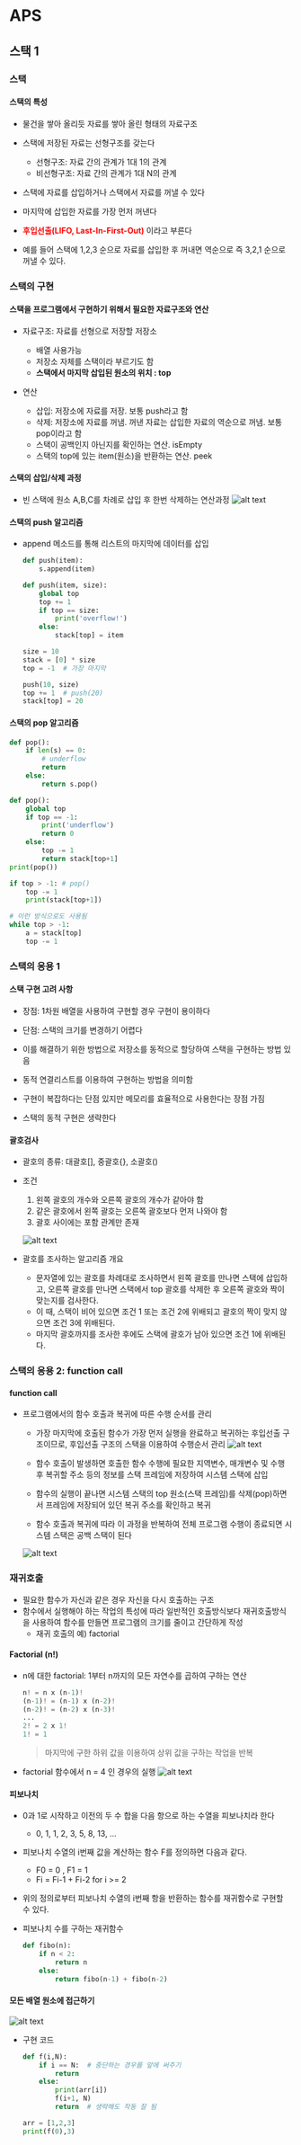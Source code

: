 # APS
## 스택 1

### 스택

#### 스택의 특성
- 물건을 쌓아 올리듯 자료를 쌓아 올린 형태의 자료구조
- 스택에 저장된 자료는 선형구조를 갖는다
    - 선형구조: 자료 간의 관계가 1대 1의 관계
    - 비선형구조: 자료 간의 관계가 1대 N의 관계

- 스택에 자료를 삽입하거나 스택에서 자료를 꺼낼 수 있다
- 마지막에 삽입한 자료를 가장 먼저 꺼낸다
- <span style='color:red;'>**후입선출(LIFO, Last-In-First-Out)**</span> 이라고 부른다
- 예를 들어 스택에 1,2,3 순으로 자료를 삽입한 후 꺼내면 역순으로 즉 3,2,1 순으로 꺼낼 수 있다.

### 스택의 구현
#### 스택을 프로그램에서 구현하기 위해서 필요한 자료구조와 연산
    
- 자료구조: 자료를 선형으로 저장할 저장소
    - 배열 사용가능
    - 저장소 자체를 스택이라 부르기도 함
    - **스택에서 마지막 삽입된 원소의 위치 : top**

- 연산
    - 삽입: 저장소에 자료를 저장. 보통 push라고 함
    - 삭제: 저장소에 자료를 꺼냄. 꺼낸 자료는 삽입한 자료의 역순으로 꺼냄. 보통 pop이라고 함
    - 스택이 공백인지 아닌지를 확인하는 연산. isEmpty
    - 스택의 top에 있는 item(원소)을 반환하는 연산. peek

#### 스택의 삽입/삭제 과정

- 빈 스택에 원소 A,B,C를 차례로 삽입 후 한번 삭제하는 연산과정
    ![alt text](images/image-1.png)

#### 스택의 push 알고리즘
- append 메소드를 통해 리스트의 마지막에 데이터를 삽입
    ```py
    def push(item):
        s.append(item)

    def push(item, size):
        global top
        top += 1
        if top == size:
            print('overflow!')
        else:
            stack[top] = item
    
    size = 10
    stack = [0] * size
    top = -1  # 가장 마지막

    push(10, size)
    top += 1  # push(20)
    stack[top] = 20
    ```
#### 스택의 pop 알고리즘
```py
def pop():
    if len(s) == 0:
        # underflow
        return
    else:
        return s.pop()

def pop():
    global top
    if top == -1:
        print('underflow')
        return 0
    else:
        top -= 1
        return stack[top+1]
print(pop())

if top > -1: # pop()
    top -= 1
    print(stack[top+1])

# 이런 방식으로도 사용됨
while top > -1:
    a = stack[top]
    top -= 1
```

### 스택의 응용 1
#### 스택 구현 고려 사항
- 장점: 1차원 배열을 사용하여 구현할 경우 구현이 용이하다
- 단점: 스택의 크기를 변경하기 어렵다

- 이를 해결하기 위한 방법으로 저장소를 동적으로 할당하여 스택을 구현하는 방법 있음
- 동적 연결리스트를 이용하여 구현하는 방법을 의미함
- 구현이 복잡하다는 단점 있지만 메모리를 효율적으로 사용한다는 장점 가짐
- 스택의 동적 구현은 생략한다

#### 괄호검사

- 괄호의 종류: 대괄호[], 중괄호{}, 소괄호()
- 조건
    1. 왼쪽 괄호의 개수와 오른쪽 괄호의 개수가 같아야 함
    2. 같은 괄호에서 왼쪽 괄호는 오른쪽 괄호보다 먼저 나와야 함
    3. 괄호 사이에는 포함 관계만 존재

    ![alt text](images/image-2.png)
- 괄호를 조사하는 알고리즘 개요
    - 문자열에 있는 괄호를 차례대로 조사하면서 왼쪽 괄호를 만나면 스택에 삽입하고, 오른쪽 괄호를 만나면 스택에서 top 괄호를 삭제한 후 오른쪽 괄호와 짝이 맞는지를 검사한다.
    - 이 때, 스택이 비어 있으면 조건 1 또는 조건 2에 위배되고 괄호의 짝이 맞지 않으면 조건 3에 위배된다.
    - 마지막 괄호까지를 조사한 후에도 스택에 괄호가 남아 있으면 조건 1에 위배된다.

### 스택의 응용 2: function call
#### function call
- 프로그램에서의 함수 호출과 복귀에 따른 수행 순서를 관리
    - 가장 마지막에 호출된 함수가 가장 먼저 실행을 완료하고 복귀하는 후입선출 구조이므로, 후입선출 구조의 스택을 이용하여 수행순서 관리
    ![alt text](images/image-3.png)

    - 함수 호출이 발생하면 호출한 함수 수행에 필요한 지역변수, 매개변수 및 수행 후 복귀할 주소 등의 정보를 스택 프레임에 저장하여 시스템 스택에 삽입

    - 함수의 실행이 끝나면 시스템 스택의 top 원소(스택 프레임)를 삭제(pop)하면서 프레임에 저장되어 있던 복귀 주소를 확인하고 복귀

    - 함수 호출과 복귀에 따라 이 과정을 반복하여 전체 프로그램 수행이 종료되면 시스템 스택은 공백 스택이 된다

    ![alt text](images/image-4.png)

### 재귀호출
- 필요한 함수가 자신과 같은 경우 자신을 다시 호출하는 구조
- 함수에서 실행해야 하는 작업의 특성에 따라 일반적인 호출방식보다 재귀호출방식을 사용하여 함수를 만들면 프로그램의 크기를 줄이고 간단하게 작성
    - 재귀 호출의 예) factorial

#### Factorial (n!)
- n에 대한 factorial: 1부터 n까지의 모든 자연수를 곱하여 구하는 연산
    ```py
    n! = n x (n-1)!
    (n-1)! = (n-1) x (n-2)!
    (n-2)! = (n-2) x (n-3)!
    ...
    2! = 2 x 1!
    1! = 1 
    ```
    > 마지막에 구한 하위 값을 이용하여 상위 값을 구하는 작업을 반복

- factorial 함수에서 n = 4 인 경우의 실행
    ![alt text](images/image-5.png)

#### 피보나치

- 0과 1로 시작하고 이전의 두 수 합을 다음 항으로 하는 수열을 피보나치라 한다
    - 0, 1, 1, 2, 3, 5, 8, 13, ...

- 피보나치 수열의 i번째 값을 계산하는 함수 F를 정의하면 다음과 같다.
    - F0 = 0 , F1 = 1
    - Fi = Fi-1 + Fi-2 for i >= 2

- 위의 정의로부터 피보나치 수열의 i번째 항을 반환하는 함수를 재귀함수로 구현할 수 있다.

- 피보나치 수를 구하는 재귀함수
    ```py
    def fibo(n):
        if n < 2:
            return n
        else:
            return fibo(n-1) + fibo(n-2)
    ```
#### 모든 배열 원소에 접근하기

![alt text](images/image-6.png)
- 구현 코드
    ```py 
    def f(i,N):
        if i == N:  # 중단하는 경우를 앞에 써주기
            return
        else:
            print(arr[i])
            f(i+1, N)
            return  # 생략해도 작동 잘 됨

    arr = [1,2,3]
    print(f(0),3)
    ```